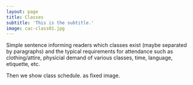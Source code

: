 ```yaml
---
layout: page
title: Classes
subtitle: 'This is the subtitle.'
image: cac-class01.jpg
---
```

Simple sentence informing readers which classes exist (maybe separated by paragraphs) and the typical requirements for attendance such as clothing/attire, physicial demand of various classes, time, language, etiquette, etc. 

Then we show class schedule. as fixed image.

